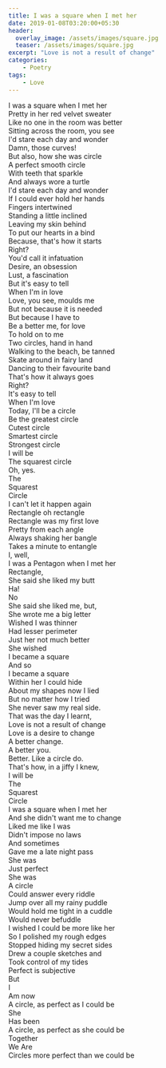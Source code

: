 ```yaml
---
title: I was a square when I met her
date: 2019-01-08T03:20:00+05:30
header:
  overlay_image: /assets/images/square.jpg
  teaser: /assets/images/square.jpg
excerpt: "Love is not a result of change"
categories:
    - Poetry
tags:
    - Love
---
```


I was a square when I met her  
Pretty in her red velvet sweater  
Like no one in the room was better  
Sitting across the room, you see  
I'd stare each day and wonder  
Damn, those curves!  
But also, how she was circle  
A perfect smooth circle  
With teeth that sparkle  
And always wore a turtle  
I'd stare each day and wonder  
If I could ever hold her hands  
Fingers intertwined  
Standing a little inclined  
Leaving my skin behind  
To put our hearts in a bind  
Because, that's how it starts  
Right?  
You'd call it infatuation  
Desire, an obsession  
Lust, a fascination  
But it's easy to tell  
When I'm in love  
Love, you see, moulds me  
But not because it is needed  
But because I have to  
Be a better me, for love  
To hold on to me  
Two circles, hand in hand  
Walking to the beach, be tanned  
Skate around in fairy land  
Dancing to their favourite band  
That's how it always goes  
Right?  
It's easy to tell  
When I'm love  
Today, I'll be a circle  
Be the greatest circle  
Cutest circle  
Smartest circle  
Strongest circle  
I will be  
The squarest circle  
Oh, yes.  
The  
Squarest  
Circle  
I can't let it happen again  
Rectangle oh rectangle  
Rectangle was my first love  
Pretty from each angle  
Always shaking her bangle  
Takes a minute to entangle  
I, well,  
I was a Pentagon when I met her  
Rectangle,  
She said she liked my butt  
Ha!  
No  
She said she liked me, but,  
She wrote me a big letter  
Wished I was thinner  
Had lesser perimeter  
Just her not much better  
She wished  
I became a square  
And so  
I became a square  
Within her I could hide  
About my shapes now I lied  
But no matter how I tried  
She never saw my real side.  
That was the day I learnt,  
Love is not a result of change  
Love is a desire to change  
A better change.  
A better you.  
Better. Like a circle do.  
That's how, in a jiffy I knew,  
I will be  
The  
Squarest  
Circle  
I was a square when I met her  
And she didn't want me to change  
Liked me like I was  
Didn't impose no laws  
And sometimes  
Gave me a late night pass  
She was  
Just perfect  
She was  
A circle  
Could answer every riddle  
Jump over all my rainy puddle  
Would hold me tight in a cuddle  
Would never befuddle  
I wished I could be more like her  
So I polished my rough edges  
Stopped hiding my secret sides  
Drew a couple sketches and  
Took control of my tides  
Perfect is subjective  
But  
I  
Am now  
A circle, as perfect as I could be  
She  
Has been  
A circle, as perfect as she could be  
Together  
We Are   
Circles more perfect than we could be  

